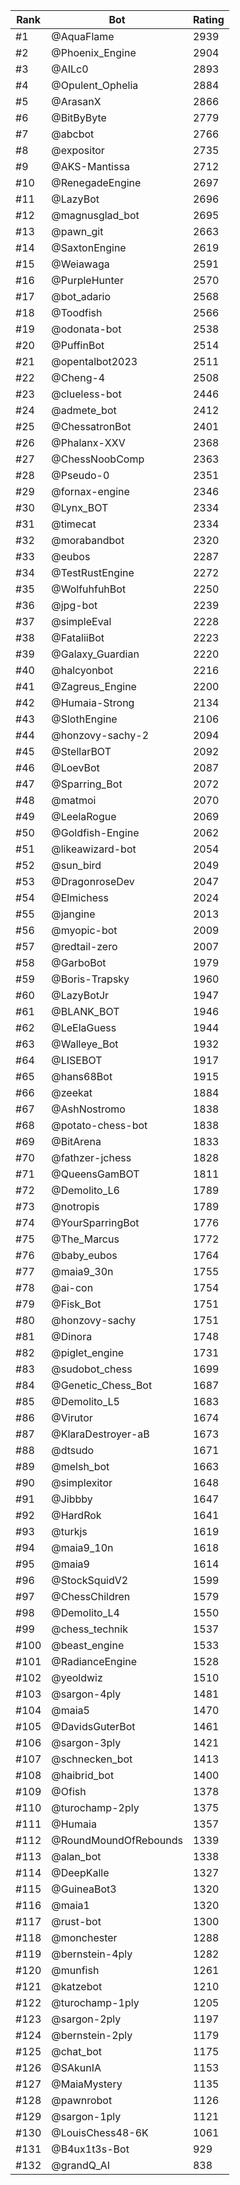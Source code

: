Rank|Bot|Rating
---|---|---
#1|@AquaFlame|2939
#2|@Phoenix_Engine|2904
#3|@AILc0|2893
#4|@Opulent_Ophelia|2884
#5|@ArasanX|2866
#6|@BitByByte|2779
#7|@abcbot|2766
#8|@expositor|2735
#9|@AKS-Mantissa|2712
#10|@RenegadeEngine|2697
#11|@LazyBot|2696
#12|@magnusglad_bot|2695
#13|@pawn_git|2663
#14|@SaxtonEngine|2619
#15|@Weiawaga|2591
#16|@PurpleHunter|2570
#17|@bot_adario|2568
#18|@Toodfish|2566
#19|@odonata-bot|2538
#20|@PuffinBot|2514
#21|@opentalbot2023|2511
#22|@Cheng-4|2508
#23|@clueless-bot|2446
#24|@admete_bot|2412
#25|@ChessatronBot|2401
#26|@Phalanx-XXV|2368
#27|@ChessNoobComp|2363
#28|@Pseudo-0|2351
#29|@fornax-engine|2346
#30|@Lynx_BOT|2334
#31|@timecat|2334
#32|@morabandbot|2320
#33|@eubos|2287
#34|@TestRustEngine|2272
#35|@WolfuhfuhBot|2250
#36|@jpg-bot|2239
#37|@simpleEval|2228
#38|@FataliiBot|2223
#39|@Galaxy_Guardian|2220
#40|@halcyonbot|2216
#41|@Zagreus_Engine|2200
#42|@Humaia-Strong|2134
#43|@SlothEngine|2106
#44|@honzovy-sachy-2|2094
#45|@StellarBOT|2092
#46|@LoevBot|2087
#47|@Sparring_Bot|2072
#48|@matmoi|2070
#49|@LeelaRogue|2069
#50|@Goldfish-Engine|2062
#51|@likeawizard-bot|2054
#52|@sun_bird|2049
#53|@DragonroseDev|2047
#54|@Elmichess|2024
#55|@jangine|2013
#56|@myopic-bot|2009
#57|@redtail-zero|2007
#58|@GarboBot|1979
#59|@Boris-Trapsky|1960
#60|@LazyBotJr|1947
#61|@BLANK_BOT|1946
#62|@LeElaGuess|1944
#63|@Walleye_Bot|1932
#64|@LISEBOT|1917
#65|@hans68Bot|1915
#66|@zeekat|1884
#67|@AshNostromo|1838
#68|@potato-chess-bot|1838
#69|@BitArena|1833
#70|@fathzer-jchess|1828
#71|@QueensGamBOT|1811
#72|@Demolito_L6|1789
#73|@notropis|1789
#74|@YourSparringBot|1776
#75|@The_Marcus|1772
#76|@baby_eubos|1764
#77|@maia9_30n|1755
#78|@ai-con|1754
#79|@Fisk_Bot|1751
#80|@honzovy-sachy|1751
#81|@Dinora|1748
#82|@piglet_engine|1731
#83|@sudobot_chess|1699
#84|@Genetic_Chess_Bot|1687
#85|@Demolito_L5|1683
#86|@Virutor|1674
#87|@KlaraDestroyer-aB|1673
#88|@dtsudo|1671
#89|@melsh_bot|1663
#90|@simplexitor|1648
#91|@Jibbby|1647
#92|@HardRok|1641
#93|@turkjs|1619
#94|@maia9_10n|1618
#95|@maia9|1614
#96|@StockSquidV2|1599
#97|@ChessChildren|1579
#98|@Demolito_L4|1550
#99|@chess_technik|1537
#100|@beast_engine|1533
#101|@RadianceEngine|1528
#102|@yeoldwiz|1510
#103|@sargon-4ply|1481
#104|@maia5|1470
#105|@DavidsGuterBot|1461
#106|@sargon-3ply|1421
#107|@schnecken_bot|1413
#108|@haibrid_bot|1400
#109|@Ofish|1378
#110|@turochamp-2ply|1375
#111|@Humaia|1357
#112|@RoundMoundOfRebounds|1339
#113|@alan_bot|1338
#114|@DeepKalle|1327
#115|@GuineaBot3|1320
#116|@maia1|1320
#117|@rust-bot|1300
#118|@monchester|1288
#119|@bernstein-4ply|1282
#120|@munfish|1261
#121|@katzebot|1210
#122|@turochamp-1ply|1205
#123|@sargon-2ply|1197
#124|@bernstein-2ply|1179
#125|@chat_bot|1175
#126|@SAkunIA|1153
#127|@MaiaMystery|1135
#128|@pawnrobot|1126
#129|@sargon-1ply|1121
#130|@LouisChess48-6K|1061
#131|@B4ux1t3s-Bot|929
#132|@grandQ_AI|838
